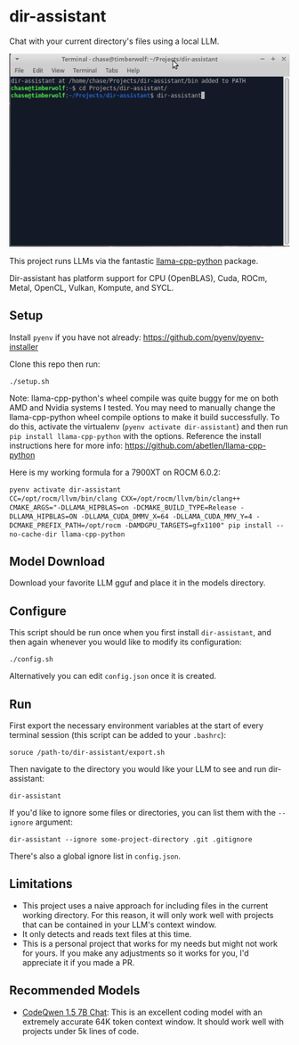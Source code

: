 # dir-assistant

Chat with your current directory's files using a local LLM.

![Demo of dir-assistant being run](demo.gif)

This project runs LLMs via the fantastic [llama-cpp-python](https://github.com/abetlen/llama-cpp-python) package.

Dir-assistant has platform support for CPU (OpenBLAS), Cuda, ROCm, Metal, OpenCL, Vulkan, Kompute, and SYCL.

## Setup

Install `pyenv` if you have not already: https://github.com/pyenv/pyenv-installer

Clone this repo then run:
```
./setup.sh
```

Note: llama-cpp-python's wheel compile was quite buggy for me on both AMD and Nvidia systems I tested.
You may need to manually change the llama-cpp-python wheel compile options to make it build successfully. 
To do this, activate the virtualenv (`pyenv activate dir-assistant`) and then run `pip install llama-cpp-python`
with the options. Reference the install instructions here for more info: https://github.com/abetlen/llama-cpp-python

Here is my working formula for a 7900XT on ROCM 6.0.2:
```
pyenv activate dir-assistant
CC=/opt/rocm/llvm/bin/clang CXX=/opt/rocm/llvm/bin/clang++ CMAKE_ARGS="-DLLAMA_HIPBLAS=on -DCMAKE_BUILD_TYPE=Release -DLLAMA_HIPBLAS=ON -DLLAMA_CUDA_DMMV_X=64 -DLLAMA_CUDA_MMV_Y=4 -DCMAKE_PREFIX_PATH=/opt/rocm -DAMDGPU_TARGETS=gfx1100" pip install --no-cache-dir llama-cpp-python
```

## Model Download

Download your favorite LLM gguf and place it in the models directory.

## Configure

This script should be run once when you first install `dir-assistant`, and then again whenever you would
like to modify its configuration:

```
./config.sh
```

Alternatively you can edit `config.json` once it is created.

## Run

First export the necessary environment variables at the start of every terminal session
(this script can be added to your `.bashrc`):

```
soruce /path-to/dir-assistant/export.sh
```

Then navigate to the directory you would like your LLM to see and run dir-assistant:

```
dir-assistant
```

If you'd like to ignore some files or directories, you can list them with the `--ignore` argument:

```
dir-assistant --ignore some-project-directory .git .gitignore
```

There's also a global ignore list in `config.json`.

## Limitations

- This project uses a naive approach for including files in the current working directory. For this reason, it will only work well with projects that can be contained in your LLM's context window.
- It only detects and reads text files at this time.
- This is a personal project that works for my needs but might not work for yours. If you make any adjustments so it works for you, I'd appreciate it if you made a PR.

## Recommended Models

- [CodeQwen 1.5 7B Chat](https://huggingface.co/Qwen/CodeQwen1.5-7B-Chat-GGUF): This is an excellent coding model with an extremely accurate 64K token context window. It should work well with projects under 5k lines of code.